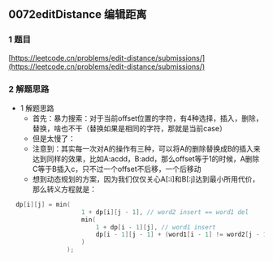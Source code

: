 ## 0072editDistance 编辑距离

### 1 题目
[https://leetcode.cn/problems/edit-distance/submissions/](https://leetcode.cn/problems/edit-distance/submissions/)

### 2 解题思路
- 1 解题思路
  - 首先：暴力搜索：对于当前offset位置的字符，有4种选择，插入，删除，替换，啥也不干（替换如果是相同的字符，那就是当前case）
  - 但是太慢了：
  - 注意到：其实每一次对A的操作有三种，可以将A的删除替换成B的插入来达到同样的效果，比如A:acdd，B:add，那么offset等于1的时候，A删除C等于B插入c，只不过一个offset不后移，一个后移动
  - 想到动态规划的方案，因为我们仅仅关心A[:i]和B[:j]达到最小所用代价，那么转义方程就是：
```cpp
  dp[i][j] = min(
                    1 + dp[i][j - 1], // word2 insert == word1 del
                    min(
                        1 + dp[i - 1][j], // word1 insert
                        dp[i - 1][j - 1] + (word1[i - 1] != word2[j - 1]) // word1 replace
                    )
                );
```

```cpp

```
